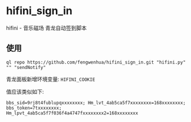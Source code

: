 # hifini_sign_in
hifini - 音乐磁场 青龙自动签到脚本

## 使用
```shell
ql repo https://github.com/fengwenhua/hifini_sign_in.git "hifini.py" "" "sendNotify"
```

青龙面板新增环境变量: `HIFINI_COOKIE`

值应该类似如下:

```
bbs_sid=9rj8t4fublupqxxxxxxxx; Hm_lvt_4ab5ca5f7xxxxxxxx=168xxxxxxxx; bbs_token=7txxxxxxxx; Hm_lpvt_4ab5ca5f7f036f4a4747fxxxxxxxx2=168xxxxxxxx
```
